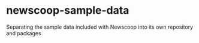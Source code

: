 newscoop-sample-data
====================

Separating the sample data included with Newscoop into its own repository and packages 
